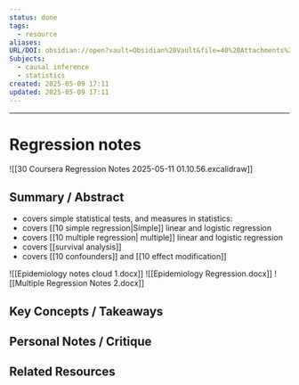 ```yaml
---
status: done
tags:
  - resource
aliases: 
URL/DOI: obsidian://open?vault=Obsidian%20Vault&file=40%20Attachments%2FMultiple%20Regression%20Notes%202.docx
Subjects:
  - causal inference
  - statistics
created: 2025-05-09 17:11
updated: 2025-05-09 17:11
---
```

---
# Regression notes
![[30 Coursera Regression Notes 2025-05-11 01.10.56.excalidraw]]
## Summary / Abstract
- covers simple statistical tests, and measures in statistics:
- covers [[10 simple regression|Simple]] linear and logistic regression
- covers [[10 multiple regression| multiple]] linear and logistic regression
- covers [[survival analysis]]
- covers [[10 confounders]] and [[10 effect modification]]

![[Epidemiology notes cloud 1.docx]]
![[Epidemiology Regression.docx]]
![[Multiple Regression Notes 2.docx]]

## Key Concepts / Takeaways


## Personal Notes / Critique

## Related Resources

<!-- Link to other relevant notes in 30 Resources -->

